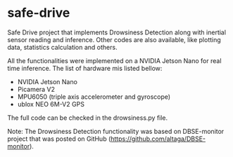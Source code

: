 # safe-drive
Safe Drive project that implements Drowsiness Detection along with inertial sensor reading and inference. Other codes are also available, like plotting data, statistics calculation and others.

All the functionalities were implemented on a NVIDIA Jetson Nano for real time inference. The list of hardware mis listed bellow:
- NVIDIA Jetson Nano
- Picamera V2
- MPU6050 (triple axis accelerometer and gyroscope)
- ublox NEO 6M-V2 GPS

The full code can be checked in the drowsiness.py file.

Note: The Drowsiness Detection functionality was based on DBSE-monitor project that was posted on GitHub (https://github.com/altaga/DBSE-monitor).
